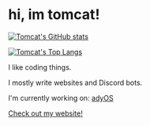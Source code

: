 # hi, im tomcat!



[![Tomcat's GitHub stats](https://github-readme-stats.vercel.app/api?username=tomcqt&show_icons=true)](https://github.com/anuraghazra/github-readme-stats)

[![Tomcat's Top Langs](https://github-readme-stats.vercel.app/api/top-langs/?username=tomcqt&layout=pie)](https://github.com/anuraghazra/github-readme-stats)

I like coding things.

I mostly write websites and Discord bots.

I'm currently working on: [adyOS](https://ady.best)

[Check out my website!](https://www.tomcat.sh/)
